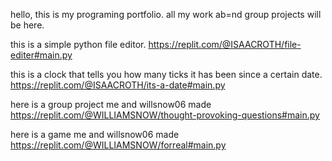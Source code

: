 hello, this is my programing portfolio.  all my work ab=nd group projects will be here.

this is a simple python file editor.
https://replit.com/@ISAACROTH/file-editer#main.py

this is a clock that tells you how many ticks it has been since a certain date.
https://replit.com/@ISAACROTH/its-a-date#main.py

here is a group project me and willsnow06 made
https://replit.com/@WILLIAMSNOW/thought-provoking-questions#main.py

here is a game me and willsnow06 made
https://replit.com/@WILLIAMSNOW/forreal#main.py
